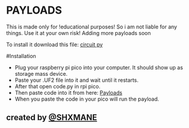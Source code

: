 # PAYLOADS

This is made only for !educational purposes! So i am not liable for any things. Use it at your own risk!
Adding more payloads soon

To install it download this file: [circuit py](https://circuitpython.org/board/raspberry_pi_pico/)

#Installation

- Plug your raspberry pi pico into your computer. It should show up as storage mass device.
- Paste your .UF2 file into it and wait until it restarts.
- After that open code.py in rpi pico.
- Then paste code into it from here: [Payloads](https://github.com/puzzleshockk1/rpi-pico.py-payloads/tree/main/payloads)
- When you paste the code in your pico will run the payload.

## created by [@SHXMANE](https://discord.gg/q7mkDgfQ3f)

